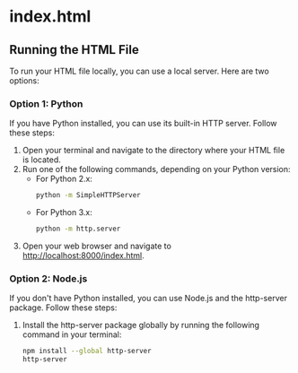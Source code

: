 # index.html

## Running the HTML File

To run your HTML file locally, you can use a local server. Here are two options:

### Option 1: Python

If you have Python installed, you can use its built-in HTTP server. Follow these steps:

1. Open your terminal and navigate to the directory where your HTML file is located.
2. Run one of the following commands, depending on your Python version:
     - For Python 2.x:
         ```bash
         python -m SimpleHTTPServer
         ```
     - For Python 3.x:
         ```bash
         python -m http.server
         ```
3. Open your web browser and navigate to [http://localhost:8000/index.html](http://localhost:8000/index.html).

### Option 2: Node.js

If you don't have Python installed, you can use Node.js and the http-server package. Follow these steps:

1. Install the http-server package globally by running the following command in your terminal:
     ```bash
     npm install --global http-server
     http-server
     
